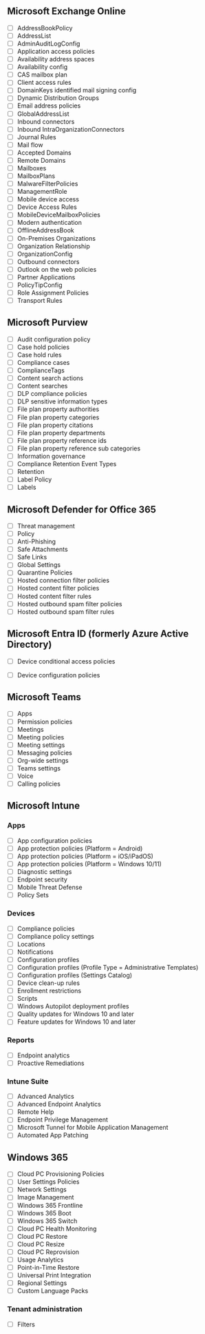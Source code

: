 

## Microsoft Exchange Online

- [ ] AddressBookPolicy
- [ ] AddressList
- [ ] AdminAuditLogConfig
- [ ] Application access policies
- [ ] Availability address spaces
- [ ] Availability config
- [ ] CAS mailbox plan
- [ ] Client access rules
- [ ] DomainKeys identified mail signing config
- [ ] Dynamic Distribution Groups
- [ ] Email address policies
- [ ] GlobalAddressList
- [ ] Inbound connectors
- [ ] Inbound IntraOrganizationConnectors
- [ ] Journal Rules
- [ ] Mail flow
- [ ] Accepted Domains
- [ ] Remote Domains
- [ ] Mailboxes
- [ ] MailboxPlans
- [ ] MalwareFilterPolicies
- [ ] ManagementRole
- [ ] Mobile device access
- [ ] Device Access Rules
- [ ] MobileDeviceMailboxPolicies
- [ ] Modern authentication
- [ ] OfflineAddressBook
- [ ] On-Premises Organizations
- [ ] Organization Relationship
- [ ] OrganizationConfig
- [ ] Outbound connectors
- [ ] Outlook on the web policies
- [ ] Partner Applications
- [ ] PolicyTipConfig
- [ ] Role Assignment Policies
- [ ] Transport Rules

## Microsoft Purview

- [ ] Audit configuration policy
- [ ] Case hold policies
- [ ] Case hold rules
- [ ] Compliance cases
- [ ] ComplianceTags
- [ ] Content search actions
- [ ] Content searches
- [ ] DLP compliance policies
- [ ] DLP sensitive information types
- [ ] File plan property authorities
- [ ] File plan property categories
- [ ] File plan property citations
- [ ] File plan property departments
- [ ] File plan property reference ids
- [ ] File plan property reference sub categories
- [ ] Information governance
- [ ] Compliance Retention Event Types
- [ ] Retention
- [ ] Label Policy
- [ ] Labels

## Microsoft Defender for Office 365

- [ ] Threat management
- [ ] Policy
- [ ] Anti-Phishing
- [ ] Safe Attachments
- [ ] Safe Links
- [ ] Global Settings
- [ ] Quarantine Policies
- [ ] Hosted connection filter policies
- [ ] Hosted content filter policies
- [ ] Hosted content filter rules
- [ ] Hosted outbound spam filter policies
- [ ] Hosted outbound spam filter rules

## Microsoft Entra ID (formerly Azure Active Directory)

- [ ] Device conditional access policies
- [ ] Device configuration policies


## Microsoft Teams

- [ ] Apps
- [ ] Permission policies
- [ ] Meetings
- [ ] Meeting policies
- [ ] Meeting settings
- [ ] Messaging policies
- [ ] Org-wide settings
- [ ] Teams settings
- [ ] Voice
- [ ] Calling policies

## Microsoft Intune

### Apps

- [ ] App configuration policies
- [ ] App protection policies (Platform = Android)
- [ ] App protection policies (Platform = iOS/iPadOS)
- [ ] App protection policies (Platform = Windows 10/11)
- [ ] Diagnostic settings
- [ ] Endpoint security
- [ ] Mobile Threat Defense
- [ ] Policy Sets

### Devices

- [ ] Compliance policies
- [ ] Compliance policy settings
- [ ] Locations
- [ ] Notifications
- [ ] Configuration profiles
- [ ] Configuration profiles (Profile Type = Administrative Templates)
- [ ] Configuration profiles (Settings Catalog)
- [ ] Device clean-up rules
- [ ] Enrollment restrictions
- [ ] Scripts
- [ ] Windows Autopilot deployment profiles
- [ ] Quality updates for Windows 10 and later
- [ ] Feature updates for Windows 10 and later

### Reports

- [ ] Endpoint analytics
- [ ] Proactive Remediations

### Intune Suite

- [ ] Advanced Analytics
- [ ] Advanced Endpoint Analytics
- [ ] Remote Help
- [ ] Endpoint Privilege Management
- [ ] Microsoft Tunnel for Mobile Application Management
- [ ] Automated App Patching

## Windows 365

- [ ] Cloud PC Provisioning Policies
- [ ] User Settings Policies
- [ ] Network Settings
- [ ] Image Management
- [ ] Windows 365 Frontline
- [ ] Windows 365 Boot
- [ ] Windows 365 Switch
- [ ] Cloud PC Health Monitoring
- [ ] Cloud PC Restore
- [ ] Cloud PC Resize
- [ ] Cloud PC Reprovision
- [ ] Usage Analytics
- [ ] Point-in-Time Restore
- [ ] Universal Print Integration
- [ ] Regional Settings
- [ ] Custom Language Packs

### Tenant administration

- [ ] Filters